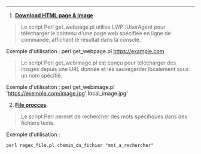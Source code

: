 
---
1. [__Download HTML page & Image__](https://github.com/digithanh/Perl_Script/tree/c3baa691dccf4826207696e372ac43457fd6f5dd/get_web)
> Le script Perl get_webpage.pl utilise LWP::UserAgent pour télécharger le contenu d'une page web spécifiée en ligne de commande, affichant le résultat dans la console.

Exemple d'utilisation :
perl get_webpage.pl https://example.com

> Le script Perl get_webimage.pl est conçu pour télécharger des images depuis une URL donnée et les sauvegarder localement sous un nom spécifié.

Exemple d'utilisation :
perl get_webimage.pl 'https://exemple.com/image.jpg' local_image.jpg'

2. [__File procces__](https://github.com/digithanh/Perl_Script/tree/f9c136c21e0c1a0ae06e396b47f4c9b80b20d157/file_processor)
> Le script Perl permet de rechercher des mots spécifiques dans des fichiers texte.

Exemple d'utilisation :
```
perl regex_file.pl chemin_du_fichier "mot_a_rechercher"
```